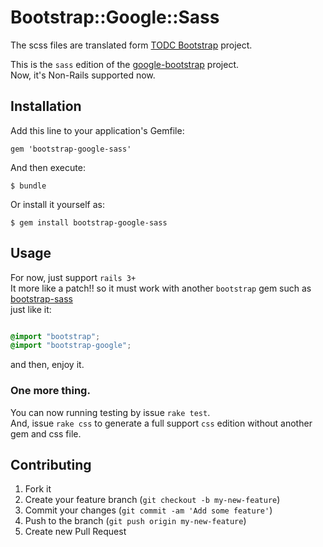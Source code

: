 # Bootstrap::Google::Sass

The scss files are translated form [TODC Bootstrap](http://todc.github.com/todc-bootstrap/) project.

This is the `sass` edition of the [google-bootstrap](http://todc.github.com/google-bootstrap) project.  
Now, it's Non-Rails supported now.

## Installation

Add this line to your application's Gemfile:

    gem 'bootstrap-google-sass'

And then execute:

    $ bundle

Or install it yourself as:

    $ gem install bootstrap-google-sass

## Usage

For now, just support `rails 3+`  
It more like a patch!! so it must work with another `bootstrap` gem such as [bootstrap-sass](https://github.com/thomas-mcdonald/bootstrap-sass)  
just like it:

```scss

@import "bootstrap";
@import "bootstrap-google";

```

and then, enjoy it.

### One more thing.
You can now running testing by issue `rake test`.  
And, issue `rake css` to generate a full support `css` edition without another gem and css file.

## Contributing

1. Fork it
2. Create your feature branch (`git checkout -b my-new-feature`)
3. Commit your changes (`git commit -am 'Add some feature'`)
4. Push to the branch (`git push origin my-new-feature`)
5. Create new Pull Request
